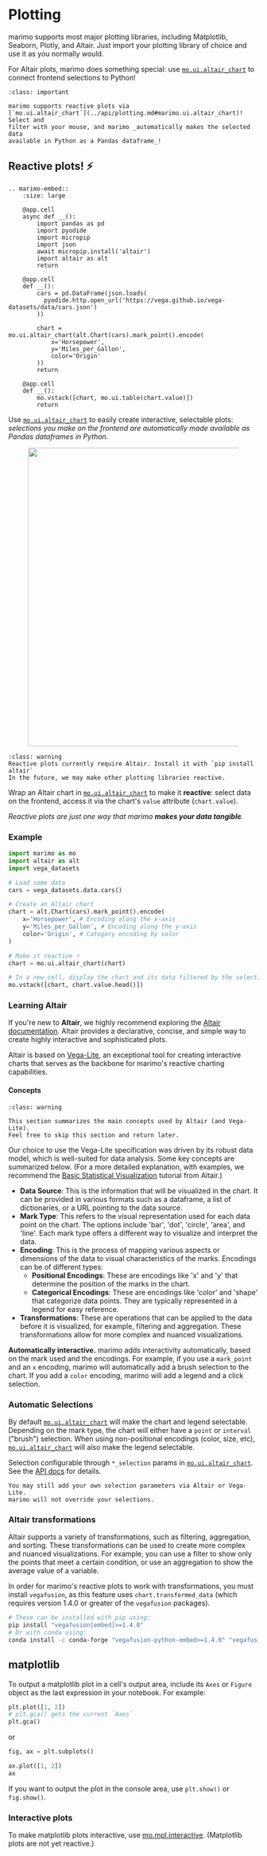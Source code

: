 # Plotting

marimo supports most major plotting libraries, including Matplotlib, Seaborn,
Plotly, and Altair. Just import your plotting library of choice and use it
as you normally would.

For Altair plots, marimo does something special: use [`mo.ui.altair_chart`](#reactive-plots)
to connect frontend selections to Python!

```{admonition} Reactive plots!
:class: important

marimo supports reactive plots via
[`mo.ui.altair_chart`](../api/plotting.md#marimo.ui.altair_chart)! Select and
filter with your mouse, and marimo _automatically makes the selected data
available in Python as a Pandas dataframe_!
```

## Reactive plots! ⚡

```{eval-rst}
.. marimo-embed::
    :size: large

    @app.cell
    async def __():
        import pandas as pd
        import pyodide
        import micropip
        import json
        await micropip.install('altair')
        import altair as alt
        return

    @app.cell
    def __():
        cars = pd.DataFrame(json.loads(
          pyodide.http.open_url('https://vega.github.io/vega-datasets/data/cars.json')
        ))

        chart = mo.ui.altair_chart(alt.Chart(cars).mark_point().encode(
            x='Horsepower',
            y='Miles_per_Gallon',
            color='Origin'
        ))
        return

    @app.cell
    def __():
        mo.vstack([chart, mo.ui.table(chart.value)])
        return
```

Use [`mo.ui.altair_chart`](../api/plotting.md#marimo.ui.altair_chart) to easily
create interactive, selectable plots: _selections you make on the frontend are
automatically made available as Pandas dataframes in Python._

<div align="center">
<figure>
<img src="/_static/docs-intro.gif" width="600px"/>
</figure>
</div>

```{admonition} Requirements
:class: warning
Reactive plots currently require Altair. Install it with `pip install altair`
In the future, we may make other plotting libraries reactive.
```

Wrap an Altair chart in [`mo.ui.altair_chart`](../api/plotting.md#marimo.ui.altair_chart)
to make it **reactive**: select data on the frontend, access it via the chart's
`value` attribute (`chart.value`).

_Reactive plots are just one way that marimo **makes your data tangible**._

### Example

```python
import marimo as mo
import altair as alt
import vega_datasets

# Load some data
cars = vega_datasets.data.cars()

# Create an Altair chart
chart = alt.Chart(cars).mark_point().encode(
    x='Horsepower', # Encoding along the x-axis
    y='Miles_per_Gallon', # Encoding along the y-axis
    color='Origin', # Category encoding by color
)

# Make it reactive ⚡
chart = mo.ui.altair_chart(chart)
```

```python
# In a new cell, display the chart and its data filtered by the selection
mo.vstack([chart, chart.value.head()])
```

### Learning Altair

If you're new to **Altair**, we highly recommend exploring the
[Altair documentation](https://altair-viz.github.io/). Altair provides
a declarative, concise, and simple way to create highly interactive and
sophisticated plots.

Altair is based on [Vega-Lite](https://vega.github.io/vega-lite/), an
exceptional tool for creating interactive charts that serves as the backbone
for marimo's reactive charting capabilities.

#### Concepts

```{admonition} Learn by doing? Skip this section!
:class: warning

This section summarizes the main concepts used by Altair (and Vega-Lite).
Feel free to skip this section and return later.
```

Our choice to use the Vega-Lite specification was driven by its robust data
model, which is well-suited for data analysis. Some key concepts are summarized
below. (For a more detailed explanation, with examples, we recommend the
[Basic Statistical Visualization](https://altair-viz.github.io/getting_started/starting.html)
tutorial from Altair.)

- **Data Source**: This is the information that will be visualized in the
  chart. It can be provided in various formats such as a dataframe, a list of
  dictionaries, or a URL pointing to the data source.
- **Mark Type**: This refers to the visual representation used for each data
  point on the chart. The options include 'bar', 'dot', 'circle', 'area', and
  'line'. Each mark type offers a different way to visualize and interpret the
  data.
- **Encoding**: This is the process of mapping various aspects or dimensions of
  the data to visual characteristics of the marks. Encodings can be of
  different types:
  - **Positional Encodings**: These are encodings like 'x' and 'y' that
    determine the position of the marks in the chart.
  - **Categorical Encodings**: These are encodings like 'color' and 'shape' that
    categorize data points. They are typically represented in a legend for easy
    reference.
- **Transformations**: These are operations that can be applied to the data
  before it is visualized, for example, filtering and aggregation. These
  transformations allow for more complex and nuanced visualizations.

**Automatically interactive.**
marimo adds interactivity automatically, based on the mark used and the
encodings. For example, if you use a `mark_point` and an `x` encoding, marimo
will automatically add a brush selection to the chart. If you add a `color`
encoding, marimo will add a legend and a click selection.

### Automatic Selections

By default [`mo.ui.altair_chart`](../api/plotting.md#marimo.ui.altair_chart)
will make the chart and legend selectable. Depending on the mark type, the
chart will either have a `point` or `interval` ("brush") selection. When using
non-positional encodings (color, size, etc),
[`mo.ui.altair_chart`](../api/plotting.md#marimo.ui.altair_chart) will also
make the legend selectable.

Selection configurable through `*_selection` params in
[`mo.ui.altair_chart`](../api/plotting.md#marimo.ui.altair_chart). See the [API
docs](../api/plotting.md#marimo.ui.altair_chart) for details.

```{admonition} Note
You may still add your own selection parameters via Altair or Vega-Lite.
marimo will not override your selections.
```

### Altair transformations

Altair supports a variety of transformations, such as filtering, aggregation, and sorting. These transformations can be used to create more complex and nuanced visualizations. For example, you can use a filter to show only the points that meet a certain condition, or use an aggregation to show the average value of a variable.

In order for marimo's reactive plots to work with transformations, you must install `vegafusion`, as this feature uses `chart.transformed_data` (which requires version 1.4.0 or greater of the `vegafusion` packages).

```bash
# These can be installed with pip using:
pip install "vegafusion[embed]>=1.4.0"
# Or with conda using:
conda install -c conda-forge "vegafusion-python-embed>=1.4.0" "vegafusion>=1.4.0"
```

## matplotlib

To output a matplotlib plot in a cell's output area, include its `Axes` or
`Figure` object as the last expression in your notebook. For example:

```python
plt.plot([1, 2])
# plt.gca() gets the current `Axes`
plt.gca()
```

or

```python
fig, ax = plt.subplots()

ax.plot([1, 2])
ax
```

If you want to output the plot in the console area, use `plt.show()` or
`fig.show()`.

### Interactive plots

To make matplotlib plots interactive, use
[mo.mpl.interactive](../api/plotting.md#marimo.mpl.interactive).
(Matplotlib plots are not yet reactive.)
